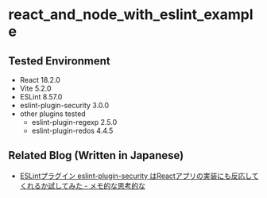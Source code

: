 # react_and_node_with_eslint_example

## Tested Environment

- React 18.2.0
- Vite 5.2.0
- ESLint 8.57.0
- eslint-plugin-security 3.0.0
- other plugins tested
  - eslint-plugin-regexp 2.5.0
  - eslint-plugin-redos 4.4.5


## Related Blog (Written in Japanese)

- [ESLintプラグイン eslint-plugin-security はReactアプリの実装にも反応してくれるか試してみた - メモ的な思考的な](https://thinkami.hatenablog.com/entry/2024/04/14/223124)